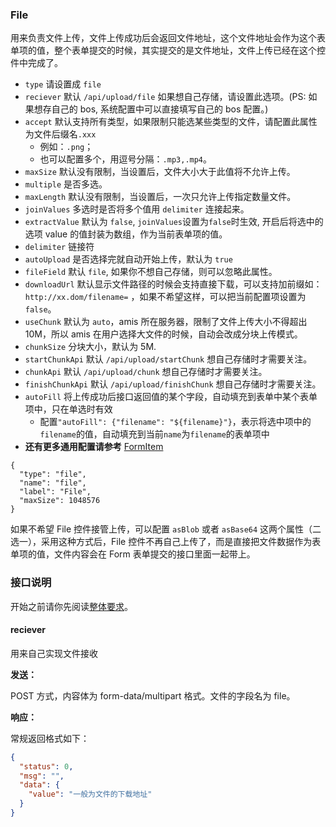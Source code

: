 ### File

用来负责文件上传，文件上传成功后会返回文件地址，这个文件地址会作为这个表单项的值，整个表单提交的时候，其实提交的是文件地址，文件上传已经在这个控件中完成了。

- `type` 请设置成 `file`
- `reciever` 默认 `/api/upload/file` 如果想自己存储，请设置此选项。(PS: 如果想存自己的 bos, 系统配置中可以直接填写自己的 bos 配置。)
- `accept` 默认支持所有类型，如果限制只能选某些类型的文件，请配置此属性为文件后缀名`.xxx`
  - 例如：`.png`；
  - 也可以配置多个，用逗号分隔：`.mp3,.mp4`。
- `maxSize` 默认没有限制，当设置后，文件大小大于此值将不允许上传。
- `multiple` 是否多选。
- `maxLength` 默认没有限制，当设置后，一次只允许上传指定数量文件。
- `joinValues` 多选时是否将多个值用 `delimiter` 连接起来。
- `extractValue` 默认为 `false`, `joinValues`设置为`false`时生效, 开启后将选中的选项 value 的值封装为数组，作为当前表单项的值。
- `delimiter` 链接符
- `autoUpload` 是否选择完就自动开始上传，默认为 `true`
- `fileField` 默认 `file`, 如果你不想自己存储，则可以忽略此属性。
- `downloadUrl` 默认显示文件路径的时候会支持直接下载，可以支持加前缀如：`http://xx.dom/filename=` ，如果不希望这样，可以把当前配置项设置为 `false`。
- `useChunk` 默认为 `auto`，amis 所在服务器，限制了文件上传大小不得超出 10M，所以 amis 在用户选择大文件的时候，自动会改成分块上传模式。
- `chunkSize` 分块大小，默认为 5M.
- `startChunkApi` 默认 `/api/upload/startChunk` 想自己存储时才需要关注。
- `chunkApi` 默认 `/api/upload/chunk` 想自己存储时才需要关注。
- `finishChunkApi` 默认 `/api/upload/finishChunk` 想自己存储时才需要关注。
- `autoFill` 将上传成功后接口返回值的某个字段，自动填充到表单中某个表单项中，只在单选时有效
  - 配置`"autoFill": {"filename": "${filename}"}`，表示将选中项中的`filename`的值，自动填充到当前`name`为`filename`的表单项中
- **还有更多通用配置请参考** [FormItem](./FormItem.md)

```schema:height="250" scope="form-item"
{
  "type": "file",
  "name": "file",
  "label": "File",
  "maxSize": 1048576
}
```

如果不希望 File 控件接管上传，可以配置 `asBlob` 或者 `asBase64` 这两个属性（二选一），采用这种方式后，File 控件不再自己上传了，而是直接把文件数据作为表单项的值，文件内容会在 Form 表单提交的接口里面一起带上。

### 接口说明

开始之前请你先阅读[整体要求](../api.md)。

#### reciever

用来自己实现文件接收

**发送：**

POST 方式，内容体为 form-data/multipart 格式。文件的字段名为 file。

**响应：**

常规返回格式如下：

```json
{
  "status": 0,
  "msg": "",
  "data": {
    "value": "一般为文件的下载地址"
  }
}
```
